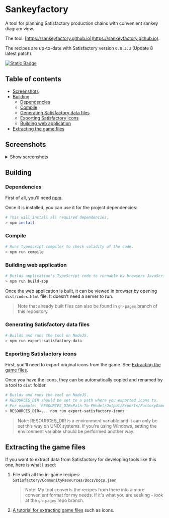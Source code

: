# Sankeyfactory
A tool for planning Satisfactory production chains with convenient sankey diagram view.

The tool: [https://sankeyfactory.github.io](https://sankeyfactory.github.io).

The recipes are up-to-date with Satisfactory version `0.8.3.3` (Update 8 latest patch).

[![Static Badge](https://img.shields.io/badge/Buy%20me%20a%20coffee-Donate-green?style=for-the-badge&logo=buymeacoffee&logoColor=green)](https://buymeacoffee.com/andev0)

## Table of contents

- [Screenshots](#screenshots)
- [Building](#building)
    - [Dependencies](#dependencies)
    - [Compile](#compile)
    - [Generating Satisfactory data files](#generating-satisfactory-data-files)
    - [Exporting Satisfactory icons](#exporting-satisfactory-icons)
    - [Building web application](#building-web-application)
- [Extracting the game files](#extracting-the-game-files)

## Screenshots

<details>

<summary>Show screenshots</summary>

![Plan example](screenshots/IronFactory.png)

![Plan example](screenshots/Canvas.png)

![Node configuration](screenshots/Node%20configuration.png)

![Mobile](screenshots/Mobile.png)

</details>

## Building

### Dependencies

First of all, you'll need [npm](https://docs.npmjs.com/downloading-and-installing-node-js-and-npm).

Once it is installed, you can use it for the project dependencies:

```bash
# This will install all required dependencies.
> npm install
```

### Compile

```bash
# Runs typescript compiler to check validity of the code.
> npm run compile
```

### Building web application

```bash
# Builds application's TypeScript code to runnable by browsers JavaScript.
> npm run build-app
```

Once the web application is built, it can be viewed in browser by opening `dist/index.html` file. It doesn't need a server to run.

> Note that already built files can also be found in `gh-pages` branch of this repository.

### Generating Satisfactory data files

```bash
# Builds and runs the tool on NodeJS.
> npm run export-satisfactory-data
```

### Exporting Satisfactory icons

First, you'll need to export original icons from the game. See [Extracting the game files](#extracting-the-game-files).

Once you have the icons, they can be automatically copied and renamed by a tool to `dist` folder.

```bash
# Builds and runs the tool on NodeJS.
# RESOURCES_DIR should be set to a path where you exported icons to.
# For example: `RESOURCES_DIR=Path-To-FModel/Output/Exports/FactoryGame/Content`
> RESOURCES_DIR=... npm run export-satisfactory-icons
```

> Note: RESOURCES_DIR is a environment variable and it can only be set this way on UNIX systems.
> If you're using Windows, setting the environment variable should be performed another way.

## Extracting the game files

If you want to extract data from Satisfactory for developing tools like this one, here is what I used:

1. File with all the in-game recipes: `Satisfactory/CommunityResources/Docs/Docs.json`

    > Note: My tool converts the recipes from there into a more convenient format for my needs. If it's what you are seeking - look at the `gh-pages` repo branch.

2. [A tutorial for extracting game files](https://docs.ficsit.app/satisfactory-modding/latest/Development/ExtractGameFiles.html) such as icons.
